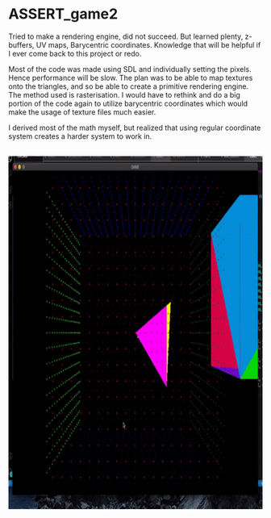 # ASSERT_game2

Tried to make a rendering engine, did not succeed. But learned plenty, z-buffers, UV maps, Barycentric coordinates.
Knowledge that will be helpful if I ever come back to this project or redo.

Most of the code was made using SDL and individually setting the pixels. Hence performance will be slow.
The plan was to be able to map textures onto the triangles, and so be able to create a primitive
rendering engine. The method used is rasterisation. I would have to rethink and do a big portion of the code
again to utilize barycentric coordinates which would make the usage of texture files much easier.

I derived most of the math myself, but realized that using regular coordinate system creates a harder system
to work in.

<br>
<img height="700" src="https://github.com/ASSERT-game/ASSERT_game2/blob/master/resources/cookie1.gif" />
<br>
